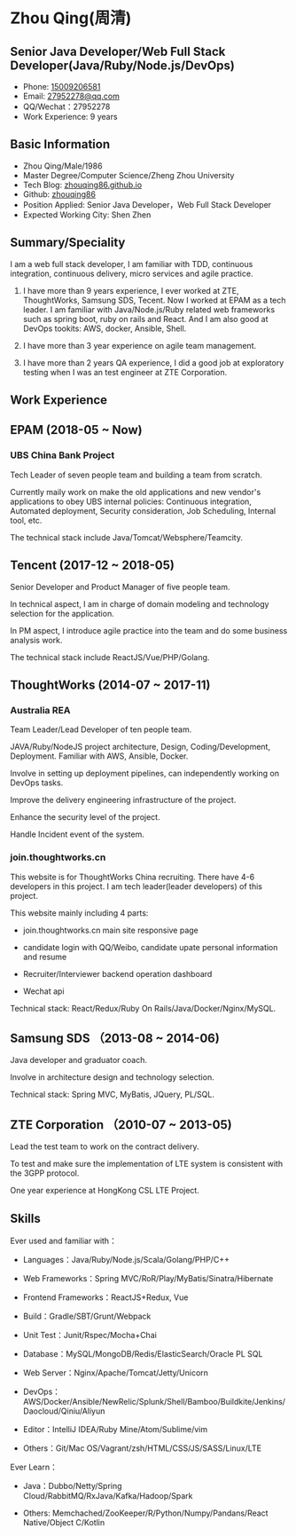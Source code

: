 Zhou Qing(周清)
=============

Senior Java Developer/Web Full Stack Developer(Java/Ruby/Node.js/DevOps)
-----------------------

- Phone: [15009206581](tel://15009206581)
- Email: <27952278@qq.com>
- QQ/Wechat：27952278
- Work Experience: 9 years

Basic Information
-------
- Zhou Qing/Male/1986
- Master Degree/Computer Science/Zheng Zhou University
- Tech Blog: [zhouqing86.github.io](http://zhouqing86.github.io/)
- Github: [zhouqing86](https://github.com/zhouqing86/)
- Position Applied: Senior Java Developer，Web Full Stack Developer
- Expected Working City: Shen Zhen

Summary/Speciality
-------
I am a web full stack developer, I am familiar with TDD, continuous integration, continuous delivery, micro services and agile practice.

1. I have more than 9 years experience, I ever worked at ZTE, ThoughtWorks, Samsung SDS, Tecent. Now I worked at EPAM as a tech leader. I am familiar with Java/Node.js/Ruby related web frameworks such as spring boot, ruby on rails and React. And I am also good at DevOps tookits: AWS, docker, Ansible, Shell.

2. I have more than 3 year experience on agile team management.

3. I have more than 2 years QA experience, I did a good job at exploratory testing when I was an test engineer at ZTE Corporation.


Work Experience
-------
## EPAM (2018-05 ~ Now)
### UBS China Bank Project
Tech Leader of seven people team and building a team from scratch.

Currently maily work on make the old applications and new vendor's applications to obey UBS internal policies: Continuous integration, Automated deployment, Security consideration, Job Scheduling, Internal tool, etc.

The technical stack include Java/Tomcat/Websphere/Teamcity.  


## Tencent (2017-12 ~ 2018-05)
Senior Developer and Product Manager of five people team.

In technical aspect, I am in charge of domain modeling and technology selection for the application.

In PM aspect, I introduce agile practice into the team and do some business analysis work.

The technical stack include ReactJS/Vue/PHP/Golang.

## ThoughtWorks (2014-07 ~ 2017-11)

### Australia REA
Team Leader/Lead Developer of ten people team.

JAVA/Ruby/NodeJS project architecture, Design, Coding/Development, Deployment.
Familiar with AWS, Ansible, Docker.

Involve in setting up deployment pipelines, can independently working on DevOps tasks.

Improve the delivery engineering infrastructure of the project.

Enhance the security level of the project.

Handle Incident event of the system.

### join.thoughtworks.cn
This website is for ThoughtWorks China recruiting. There have 4-6 developers in this project. I am tech leader(leader developers) of this project.

This website mainly including 4 parts:

- join.thoughtworks.cn main site responsive page

- candidate login with QQ/Weibo, candidate upate personal information and resume

- Recruiter/Interviewer backend operation dashboard

- Wechat api

Technical stack: React/Redux/Ruby On Rails/Java/Docker/Nginx/MySQL.

## Samsung SDS （2013-08 ~ 2014-06)
Java developer and graduator coach.

Involve in architecture design and technology selection.

Technical stack: Spring MVC, MyBatis, JQuery, PL/SQL.


## ZTE Corporation （2010-07 ~ 2013-05)
Lead the test team to work on the contract delivery.

To test and make sure the implementation of LTE system is consistent with the 3GPP protocol.

One year experience at HongKong CSL LTE Project.

Skills
-------
Ever used and familiar with：

- Languages：Java/Ruby/Node.js/Scala/Golang/PHP/C++

- Web Frameworks：Spring MVC/RoR/Play/MyBatis/Sinatra/Hibernate

- Frontend Frameworks：ReactJS+Redux, Vue

- Build：Gradle/SBT/Grunt/Webpack

- Unit Test：Junit/Rspec/Mocha+Chai

- Database：MySQL/MongoDB/Redis/ElasticSearch/Oracle PL SQL

- Web Server：Nginx/Apache/Tomcat/Jetty/Unicorn

- DevOps：AWS/Docker/Ansible/NewRelic/Splunk/Shell/Bamboo/Buildkite/Jenkins/Daocloud/Qiniu/Aliyun

- Editor：IntelliJ IDEA/Ruby Mine/Atom/Sublime/vim

- Others：Git/Mac OS/Vagrant/zsh/HTML/CSS/JS/SASS/Linux/LTE


Ever Learn：

- Java：Dubbo/Netty/Spring Cloud/RabbitMQ/RxJava/Kafka/Hadoop/Spark

- Others: Memchached/ZooKeeper/R/Python/Numpy/Pandans/React Native/Object C/Kotlin
